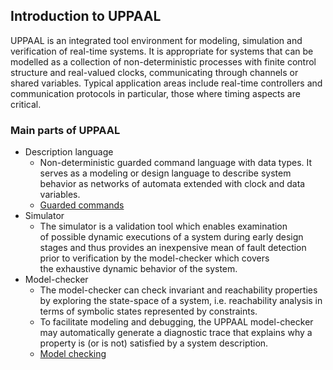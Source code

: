 ## Introduction to UPPAAL
UPPAAL is an integrated tool environment for modeling, simulation and verification of real-time systems. It is appropriate for systems that can be modelled as a collection of non-deterministic processes with finite control structure and real-valued clocks, communicating through channels or shared variables. Typical application areas include real-time controllers and communication protocols in particular, those where timing aspects are critical.

### Main parts of UPPAAL
- Description language
	- Non-deterministic guarded command language with data types. It serves as a modeling or design language to describe system behavior as networks of automata extended with clock and data variables.
	- [Guarded commands](Guarded%20commands.md)
- Simulator
	- The simulator is a validation tool which enables examination of possible dynamic executions of a system during early design stages and thus provides an inexpensive mean of fault detection prior to verification by the model-checker which covers the exhaustive dynamic behavior of the system.
- Model-checker
	- The model-checker can check invariant and reachability properties by exploring the state-space of a system, i.e. reachability analysis in terms of symbolic states represented by constraints.
	- To facilitate modeling and debugging, the UPPAAL model-checker may automatically generate a diagnostic trace that explains why a property is (or is not) satisfied by a system description.
	- [Model checking](Model%20checking.md)
